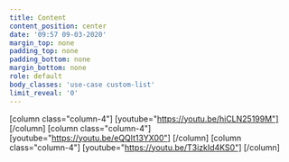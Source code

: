 ```yaml
---
title: Content
content_position: center
date: '09:57 09-03-2020'
margin_top: none
padding_top: none
padding_bottom: none
margin_bottom: none
role: default
body_classes: 'use-case custom-list'
limit_reveal: '0'
---
```

[column class="column-4"]
[youtube="https://youtu.be/hiCLN25199M"]
[/column]
[column class="column-4"]
[youtube="https://youtu.be/eQQlt13YX00"]
[/column]
[column class="column-4"]
[youtube="https://youtu.be/T3izkId4KS0"]
[/column]
<!--[youtube="https://youtu.be/dj5jG5Xq834"]-->
